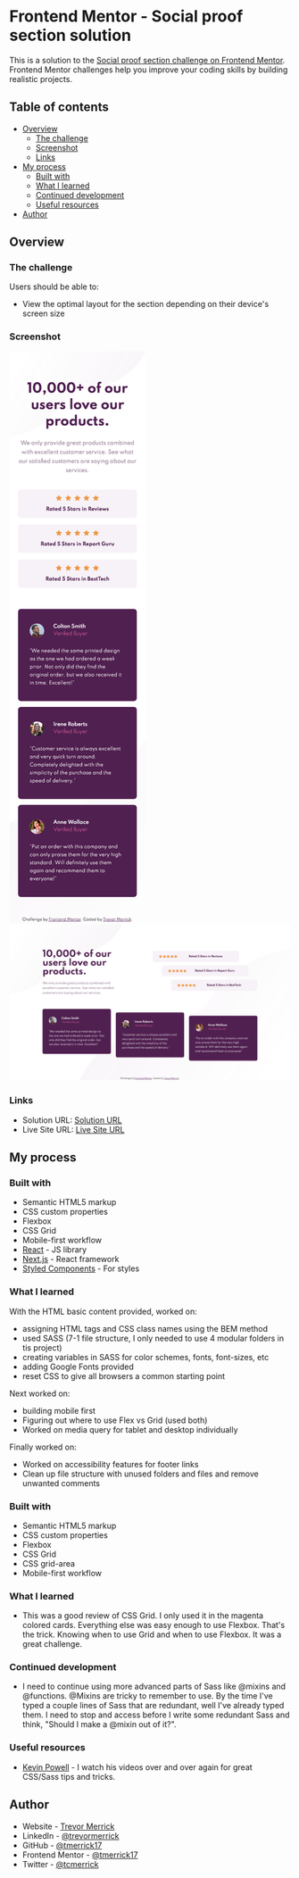 # Frontend Mentor - Social proof section solution

This is a solution to the [Social proof section challenge on Frontend Mentor](https://www.frontendmentor.io/challenges/social-proof-section-6e0qTv_bA). Frontend Mentor challenges help you improve your coding skills by building realistic projects. 

## Table of contents

- [Overview](#overview)
  - [The challenge](#the-challenge)
  - [Screenshot](#screenshot)
  - [Links](#links)
- [My process](#my-process)
  - [Built with](#built-with)
  - [What I learned](#what-i-learned)
  - [Continued development](#continued-development)
  - [Useful resources](#useful-resources)
- [Author](#author)

## Overview

### The challenge

Users should be able to:

- View the optimal layout for the section depending on their device's screen size

### Screenshot

![](/design/screenshot-mobile.png)
![](/design/screenshot-desktop.png)

### Links

- Solution URL: [Solution URL](https://www.frontendmentor.io/solutions/responsive-webpage-using-css-grid-and-flexbox-NRUuzPz-sH)
- Live Site URL: [Live Site URL](https://tmerrick17.github.io/social-proof-section/)

## My process

### Built with

- Semantic HTML5 markup
- CSS custom properties
- Flexbox
- CSS Grid
- Mobile-first workflow
- [React](https://reactjs.org/) - JS library
- [Next.js](https://nextjs.org/) - React framework
- [Styled Components](https://styled-components.com/) - For styles

### What I learned

With the HTML basic content provided, worked on:
  - assigning HTML tags and CSS class names using the BEM method
  - used SASS (7-1 file structure, I only needed to use 4 modular folders in tis project)
  - creating variables in SASS for color schemes, fonts, font-sizes, etc
  - adding Google Fonts provided
  - reset CSS to give all browsers a common starting point

Next worked on:
  - building mobile first
  - Figuring out where to use Flex vs Grid (used both)
  - Worked on media query for tablet and desktop individually

Finally worked on:
  - Worked on accessibility features for footer links
  - Clean up file structure with unused folders and files and remove unwanted comments

### Built with

- Semantic HTML5 markup
- CSS custom properties
- Flexbox
- CSS Grid
- CSS grid-area
- Mobile-first workflow

### What I learned

- This was a good review of CSS Grid.  I only used it in the magenta colored cards.  Everything else was easy enough to use Flexbox.  That's the trick.  Knowing when to use Grid and when to use Flexbox.  It was a great challenge.

### Continued development

- I need to continue using more advanced parts of Sass like @mixins and @functions.  @Mixins are tricky to remember to use.  By the time I've typed a couple lines of Sass that are redundant, well I've already typed them.  I need to stop and access before I write some redundant Sass and think, "Should I make a @mixin out of it?".

### Useful resources

- [Kevin Powell](https://www.youtube.com/channel/UCJZv4d5rbIKd4QHMPkcABCw) - I watch his videos over and over again for great CSS/Sass tips and tricks.

## Author

- Website - [Trevor Merrick](https://trevormerrick.com)
- LinkedIn - [@trevormerrick](https://www.linkedin.com/in/trevormerrick/)
- GitHub - [@tmerrick17](https://github.com/tmerrick17/)
- Frontend Mentor - [@tmerrick17](https://www.frontendmentor.io/profile/tmerrick17)
- Twitter - [@tcmerrick](https://www.twitter.com/tcmerrick)



